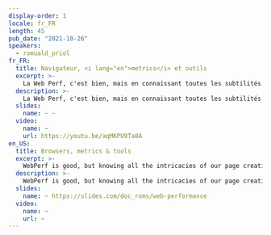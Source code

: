 ```yaml
---
display-order: 1
locale: fr_FR
length: 45
pub_date: "2021-10-26"
speakers:
  - romuald_priol
fr_FR:
  title: Navigateur, <i lang="en">metrics</i> et outils
  excerpt: >-
    La Web Perf, c'est bien, mais en connaissant toutes les subtilités de la création de notre page c'est mieux ! Étudions ensemble comment le web fonctionne pour une meilleure compréhension des enjeux d'aujourd'hui.
  description: >-
    La Web Perf, c'est bien, mais en connaissant toutes les subtilités de la création de notre page c'est mieux \o/. Pendant 45 minutes, nous voyagerons à travers toutes les étapes de la création d'un site pour mieux comprendre les impacts des ressources de nos pages à travers le réseau, sur le navigateur et les périphériques de nos utilisateurs et utilisatrices. Nous apprendrons la significations des métriques de la performance web, et découvrirons certains outils nous permettant de devenir autonome sur le sujet.
  slides:
    name: ~ ~
  video:
    name: ~
    url: https://youtu.be/aqMKPU9Ta8A
en_US:
  title: Browsers, metrics & tools
  excerpt: >-
    WebPerf is good, but knowing all the intricacies of our page creation is better! Let's study how the web works for a better understanding of today's issues.
  description: >-
    WebPerf is good, but knowing all the intricacies of our page creation is better. During 45 minutes, we will travel through all the steps of the creation of a site to better understand the impacts of our pages' resources through the network, on the browser and on the devices of our users. We will learn the meaning of web performance metrics, and discover some tools that will allow us to become autonomous on the subject.
  slides:
    name: ~ https://slides.com/doc_roms/web-performance
  video:
    name: ~
    url: ~
---
```

